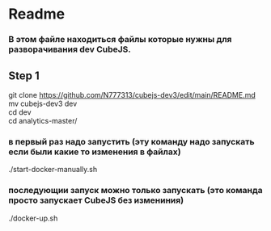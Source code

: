 # Readme
### В этом файле находиться файлы которые нужны для разворачивания dev CubeJS.
## Step 1
git clone https://github.com/N777313/cubejs-dev3/edit/main/README.md  
mv cubejs-dev3 dev  
cd dev  
cd analytics-master/  
### в первый раз надо запустить  (эту команду надо запускать если были какие то изменения в файлах)
./start-docker-manually.sh  
### последующии запуск можно только запускать  (это команда просто запускает CubeJS без измениния)
./docker-up.sh

